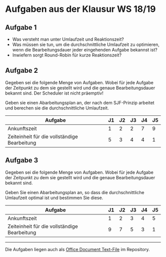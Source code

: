# Aufgaben aus der Klausur WS 18/19

## Aufgabe 1

- Was versteht man unter Umlaufzeit und Reaktionszeit?
- Was müssen sie tun, um die durchschnittliche Umlaufzeit zu optimieren, wenn die Bearbeitungsdauer jeder eingehenden Aufgabe bekannst ist?
- Inwiefern sorgt Round-Robin für kurze Reaktionszeit?

## Aufgabe 2

Gegeben  sei  die  folgende  Menge  von  Aufgaben.  Wobei  für  jede  Aufgabe  der  Zeitpunkt  zu dem  sie  gestellt  wird  und  die genaue Bearbeitungsdauer  bekannt  sind. Der Scheduler ist nicht präemptiv!

Geben sie einen Abarbeitungsplan an, der nach dem SJF-Prinzip arbeitet und berechen sie die durchschnittliche Umlaufzeit.

| Aufgabe | J1 | J2 | J3 | J4 | J5 |
|---|---|---|---|---|---|
| Ankunftszeit | 1 | 2 | 2 | 7 | 9 |
| Zeiteinheit für die vollständige Bearbeitung | 5 | 3 | 4 | 4 | 1 |

## Aufgabe 3

Gegeben  sei  die  folgende  Menge  von  Aufgaben.  Wobei  für  jede  Aufgabe  der  Zeitpunkt  zu dem  sie  gestellt  wird  und  die genaue Bearbeitungsdauer  bekannt  sind. 

Geben  Sie  einen  Abarbeitungsplan an, so dass die durchschnittliche Umlaufzeit optimal ist und bestimmen Sie diese.

| Aufgabe | J1 | J2 | J3 | J4 | J5 |
|---|---|---|---|---|---|
| Ankunftszeit | 1 | 2 | 3 | 4 | 5 |
| Zeiteinheit für die vollständige Bearbeitung | 9 | 7 | 5 | 3 | 1 |

---

Die Aufgaben liegen auch als [Office Document Text-File](https://github.com/Treborium/BS-Tutorium/blob/master/Scheduling/Aufgaben.odt) im Repository.
